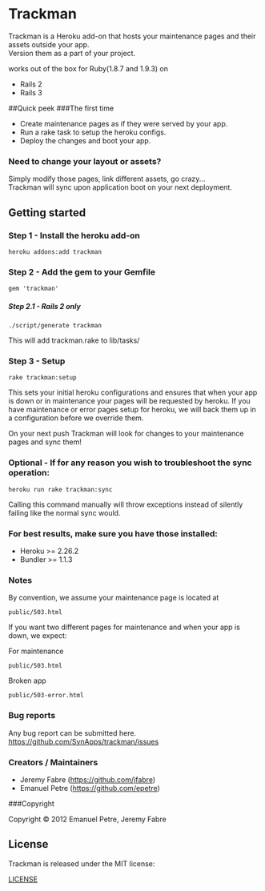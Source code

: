 # Trackman
Trackman is a Heroku add-on that hosts your maintenance pages and their assets outside your app.  
Version them as a part of your project.

works out of the box for Ruby(1.8.7 and 1.9.3) on 
* Rails 2
* Rails 3

##Quick peek
###The first time
* Create maintenance pages as if they were served by your app.
* Run a rake task to setup the heroku configs.
* Deploy the changes and boot your app.

### Need to change your layout or assets?
Simply modify those pages, link different assets, go crazy...  
Trackman will sync upon application boot on your next deployment.


## Getting started
### Step 1 - Install the heroku add-on
```console
heroku addons:add trackman
```
### Step 2 - Add the gem to your Gemfile
```console
gem 'trackman'
```

##### Step 2.1 - Rails 2 only
```console
./script/generate trackman
```
This will add trackman.rake to lib/tasks/ 

### Step 3 - Setup
```console
rake trackman:setup
```
This sets your initial heroku configurations and ensures that when your app is down or in maintenance your pages will be requested by heroku.
If you have maintenance or error pages setup for heroku, we will back them up in a configuration before we override them.  

On your next push Trackman will look for changes to your maintenance pages and sync them!

### Optional - If for any reason you wish to troubleshoot the sync operation:

```console
heroku run rake trackman:sync
```
Calling this command manually will throw exceptions instead of silently failing like the normal sync would.

### For best results, make sure you have those installed:
* Heroku >= 2.26.2
* Bundler >= 1.1.3

### Notes
By convention, we assume your maintenance page is located at

```console
public/503.html
```

If you want two different pages for maintenance and when your app is down, we expect:

For maintenance
```console
public/503.html
```
Broken app
```console
public/503-error.html
```

### Bug reports

Any bug report can be submitted here.
https://github.com/SynApps/trackman/issues


### Creators / Maintainers

* Jeremy Fabre (https://github.com/jfabre)
* Emanuel Petre (https://github.com/epetre)

###Copyright

Copyright © 2012 Emanuel Petre, Jeremy Fabre

## License

  Trackman is released under the MIT license:

  [LICENSE](https://github.com/jfabre/trackman/blob/master/LICENSE)

